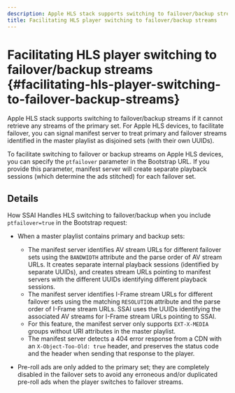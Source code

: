 ```yaml
---
description: Apple HLS stack supports switching to failover/backup streams if it cannot retrieve any streams of the primary set. For Apple HLS devices, to facilitate failover, you can signal manifest server to treat primary and failover streams identified in the master playlist as disjoined sets (with their own UUIDs).
title: Facilitating HLS player switching to failover/backup streams
---
```


# Facilitating HLS player switching to failover/backup streams {#facilitating-hls-player-switching-to-failover-backup-streams}

Apple HLS stack supports switching to failover/backup streams if it cannot retrieve any streams of the primary set. For Apple HLS devices, to facilitate failover, you can signal manifest server to treat primary and failover streams identified in the master playlist as disjoined sets (with their own UUIDs).

To facilitate switching to failover or backup streams on Apple HLS devices, you can specify the `ptfailover` parameter in the Bootstrap URL. If you provide this parameter, manifest server will create separate playback sessions (which determine the ads stitched) for each failover set.

## Details

How SSAI Handles HLS switching to failover/backup when you include `ptfailover=true` in the Bootstrap request:

* When a master playlist contains primary and backup sets:

  * The manifest server identifies AV stream URLs for different failover sets using the `BANDWIDTH` attribute and the parse order of AV stream URLs. It creates separate internal playback sessions (identified by separate UUIDs), and creates stream URLs pointing to manifest servers with the different UUIDs identifying different playback sessions. 
  * The manifest server identifies I-Frame stream URLs for different failover sets using the matching `RESOLUTION` attribute and the parse order of I-Frame stream URLs. SSAI uses the UUIDs identifying the associated AV streams for I-Frame stream URLs pointing to SSAI. 
  * For this feature, the manifest server only supports `EXT-X-MEDIA` groups without URI attributes in the master playlist. 
  * The manifest server detects a 404 error response from a CDN with an `X-Object-Too-Old: true` header, and preserves the status code and the header when sending that response to the player.

* Pre-roll ads are only added to the primary set; they are completely disabled in the failover sets to avoid any erroneous and/or duplicated pre-roll ads when the player switches to failover streams.


